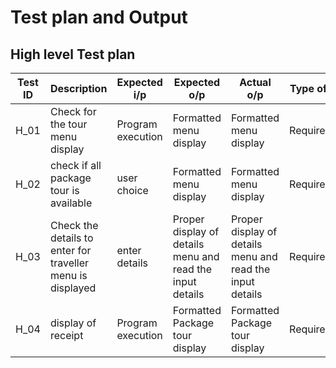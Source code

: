 # Test plan and Output
## High level Test plan

| Test ID | Description | Expected i/p | Expected o/p | Actual o/p | Type of test |
| --- | --- | --- | --- | --- | --- |
| H_01 | Check for the tour menu display | Program execution | Formatted menu display | Formatted menu display | Requirement |
| H_02 | check if all package tour is available | user choice | Formatted menu display | Formatted menu display | Requirement |
| H_03 | Check the details to enter for traveller menu is displayed | enter details | Proper display of details menu and read the input details | Proper display of details menu and read the input details | Requirement |
| H_04 | display of receipt | Program execution |  Formatted Package tour display | Formatted Package tour display | Requirement |
